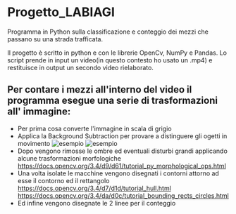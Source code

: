 # Progetto_LABIAGI
Programma in Python sulla classificazione e conteggio dei mezzi che passano su una strada trafficata.

Il progetto è scritto in python e con le librerie OpenCv, NumPy e Pandas.
Lo script prende in input un video(in questo contesto ho usato un .mp4) e restituisce in output un secondo video rielaborato.

## Per contare i mezzi all'interno del video il programma esegue una serie di trasformazioni all' immagine:
* Per prima cosa converte l'immagine in scala di grigio
* Applica la Background Subtraction per provare a distinguere gli ogetti in movimento
![esempio](https://149695847.v2.pressablecdn.com/wp-content/uploads/2021/08/input.png)
![esempio](https://149695847.v2.pressablecdn.com/wp-content/uploads/2021/08/MOG2.png)
* Dopo vengono rimosse le ombre ed eventuali disturbi grandi applicando alcune trasformazioni morfologiche
 https://docs.opencv.org/3.4/d9/d61/tutorial_py_morphological_ops.html
* Una volta isolate le macchine vengono disegnati i contorni attorno ad esse il contorno ed il rettangolo
 https://docs.opencv.org/3.4/d7/d1d/tutorial_hull.html
 https://docs.opencv.org/3.4/da/d0c/tutorial_bounding_rects_circles.html
* Ed infine vengono disegnate le 2 linee per il conteggio 

